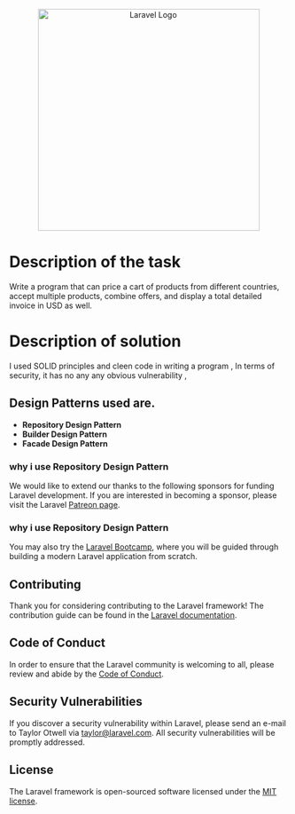 <p align="center"><a href="https://laravel.com" target="_blank"><img src="https://raw.githubusercontent.com/laravel/art/master/logo-lockup/5%20SVG/2%20CMYK/1%20Full%20Color/laravel-logolockup-cmyk-red.svg" width="400" alt="Laravel Logo"></a></p>

# Description of the task

Write a program that can price a cart of products from different countries, accept multiple products, combine offers, and display a total detailed invoice in USD as well.

# Description of solution

I used SOLID principles and cleen code in writing a program , In terms of security, it has no any any obvious vulnerability ,

## Design Patterns used are.

- **Repository Design Pattern**
- **Builder Design Pattern**
- **Facade Design Pattern**

### why i use Repository Design Pattern 

We would like to extend our thanks to the following sponsors for funding Laravel development. If you are interested in becoming a sponsor, please visit the Laravel [Patreon page](https://patreon.com/taylorotwell).

### why i use Repository Design Pattern 

You may also try the [Laravel Bootcamp](https://bootcamp.laravel.com), where you will be guided through building a modern Laravel application from scratch.

## Contributing

Thank you for considering contributing to the Laravel framework! The contribution guide can be found in the [Laravel documentation](https://laravel.com/docs/contributions).

## Code of Conduct

In order to ensure that the Laravel community is welcoming to all, please review and abide by the [Code of Conduct](https://laravel.com/docs/contributions#code-of-conduct).

## Security Vulnerabilities

If you discover a security vulnerability within Laravel, please send an e-mail to Taylor Otwell via [taylor@laravel.com](mailto:taylor@laravel.com). All security vulnerabilities will be promptly addressed.

## License

The Laravel framework is open-sourced software licensed under the [MIT license](https://opensource.org/licenses/MIT).
